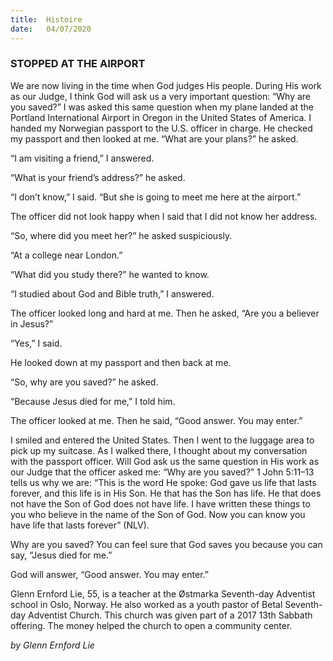 ```yaml
---
title:  Histoire
date:   04/07/2020
---
```


### STOPPED AT THE AIRPORT

We are now living in the time when God judges His people. During His work as our Judge, I think God will ask us a very important question: “Why are you saved?” I was asked this same question when my plane landed at the Portland International Airport in Oregon in the United States of America. I handed my Norwegian passport to the U.S. officer in charge. He checked my passport and then looked at me. “What are your plans?” he asked.

“I am visiting a friend,” I answered.

“What is your friend’s address?” he asked.

“I don’t know,” I said. “But she is going to meet me here at the airport.”

The officer did not look happy when I said that I did not know her address.

“So, where did you meet her?” he asked suspiciously.

“At a college near London.”

“What did you study there?” he wanted to know.

“I studied about God and Bible truth,” I answered.

The officer looked long and hard at me. Then he asked, “Are you a believer in Jesus?”

“Yes,” I said.

He looked down at my passport and then back at me.

“So, why are you saved?” he asked.

“Because Jesus died for me,” I told him.

The officer looked at me. Then he said, “Good answer. You may enter.”

I smiled and entered the United States. Then I went to the luggage area to pick up my suitcase. As I walked there, I thought about my conversation with the passport officer. Will God ask us the same question in His work as our Judge that the officer asked me: “Why are you saved?” 1 John 5:11–13 tells us why we are: “This is the word He spoke: God gave us life that lasts forever, and this life is in His Son. He that has the Son has life. He that does not have the Son of God does not have life. I have written these things to you who believe in the name of the Son of God. Now you can know you have life that lasts forever” (NLV).

Why are you saved? You can feel sure that God saves you because you can say, “Jesus died for me.”

God will answer, “Good answer. You may enter.”

Glenn Ernford Lie, 55, is a teacher at the Østmarka Seventh-day Adventist school in Oslo, Norway. He also worked as a youth pastor of Betal Seventh-day Adventist Church. This church was given part of a 2017 13th Sabbath offering. The money helped the church to open a community center.

_by Glenn Ernford Lie_
